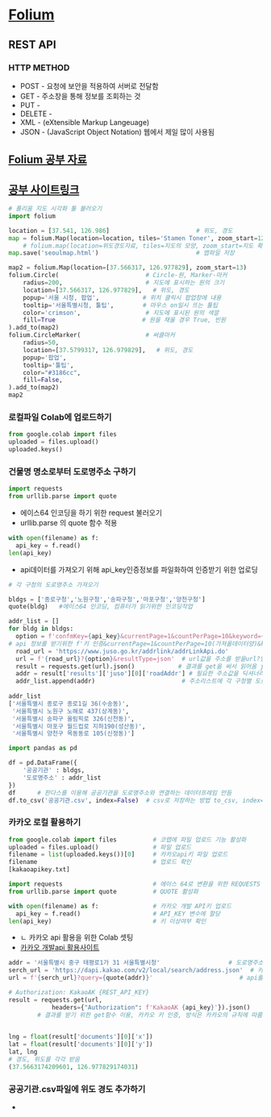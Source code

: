 # [Folium](http://python-visualization.github.io/folium/)

## REST API

### HTTP METHOD

- POST - 요청에 보안을 적용하여 서버로 전달함
- GET - 주소창을 통해 정보를 조회하는 것
- PUT - 
- DELETE - 
- XML - (eXtensible Markup Langeuage)
- JSON - (JavaScript Object Notation) 웹에서 제일 많이 사용됨

## [Folium 공부 자료](https://github.com/dongkyuseo/DataAnalysis/blob/main/04.%EA%B3%B5%EA%B3%B5API_%EB%B0%8F_%EC%A7%80%EB%8F%84%EC%8B%9C%EA%B0%81%ED%99%94/03_%EC%B9%B4%EC%B9%B4%EC%98%A4_%EB%A1%9C%EC%BB%AC.ipynb)

## [공부 사이트링크](https://dailyheumsi.tistory.com/144)

```python
# 폴리움 지도 시각화 툴 불러오기
import folium

location = [37.541, 126.986]						# 위도, 경도
map = folium.Map(location=location, tiles='Stamen Toner', zoom_start=12
    # folium.map(location=위도경도자료, tiles=지도의 모양, zoom_start=지도 확대 배율)
map.save('seoulmap.html') 							# 맵파일 저장
```

```python
map2 = folium.Map(location=[37.566317, 126.977829], zoom_start=13)
folium.Circle(						  # Circle-원, Marker-마커
    radius=200,						  # 지도에 표시하는 원의 크기
    location=[37.566317, 126.977829],   # 위도, 경도
    popup='서울 시청, 팝업',			  # 위치 클릭시 팝업창에 내용
    tooltip='서울특별시청, 툴팁',		 # 마우스 on일시 뜨는 툴팁
    color='crimson',				  # 지도에 표시된 원의 색깔
    fill=True						 # 원을 채울 경우 True, 빈원
).add_to(map2)
folium.CircleMarker(				  # 써클마커
    radius=50,
    location=[37.5799317, 126.979829],   # 위도, 경도
    popup='팝업',
    tooltip='툴팁',
    color="#3186cc",
    fill=False,
).add_to(map2)
map2
```

### 로컬파일 Colab에 업로드하기

```python
from google.colab import files
uploaded = files.upload()
uploaded.keys()
```

### 건물명 명소로부터 도로명주소 구하기

```python
import requests
from urllib.parse import quote
```

- 에이스64 인코딩을 하기 위한 request 불러오기
- urllib.parse 의 quote 함수 적용

```python
with open(filename) as f:
  api_key = f.read()
len(api_key)
```

- api데이터를 가져오기 위해 api_key인증정보를 파일화하여 인증받기 위한 업로딩

```python
# 각 구청의 도로명주소 가져오기

bldgs = ['종로구청','노원구청','송파구청','마포구청','양천구청']
quote(bldg)   #에이스64 인코딩, 컴퓨터가 읽기위한 인코딩작업

addr_list = []
for bldg in bldgs:
  option = f'confmKey={api_key}&currentPage=1&countPerPage=10&keyword={quote(bldg)}'
# api 정보를 받기위한 f'키 인증&currentPage=1&countPerPage=10(가져올데이터양)&keyword=인코딩한  필요 데이터값 '
  road_url = 'https://www.juso.go.kr/addrlink/addrLinkApi.do'
  url = f'{road_url}?{option}&resultType=json'	# url값을 주소를 받을url?인증 및 데이터정보를 제이슨정보로 받아옴
  result = requests.get(url).json()			   # 결과를 get을 써서 읽어옴 json으로
  addr = result['results']['juso'][0]['roadAddr'] # 필요한 주소값을 딕셔너리를 이용해 받아옴
  addr_list.append(addr)						# 주소리스트에 각 구청별 도로명주소를 받아옴
    
addr_list
['서울특별시 종로구 종로1길 36(수송동)',
 '서울특별시 노원구 노해로 437(상계동)',
 '서울특별시 송파구 올림픽로 326(신천동)',
 '서울특별시 마포구 월드컵로 지하190(성산동)',
 '서울특별시 양천구 목동동로 105(신정동)']
```

```python
import pandas as pd

df = pd.DataFrame({				
    '공공기관' : bldgs,
    '도로명주소' : addr_list
})
df 		# 판다스를 이용해 공공기관을 도로명주소와 연결하는 데이터프레임 만듬
df.to_csv('공공기관.csv', index=False)	# csv로 저장하는 방법 to_csv, index=Fasle 인덱스 제외 저장
```

### 카카오 로컬 활용하기

```python
from google.colab import files    		# 코랩에 파일 업로드 기능 활성화
uploaded = files.upload()			    # 파일 업로드
filename = list(uploaded.keys())[0]		# 카카오api키 파일 업로드
filename								# 업로드 확인
[kakaoapikey.txt]

import requests							# 에이스 64로 변환을 위한 REQUESTS 활성화
from urllib.parse import quote			# QUOTE 활성화

with open(filename) as f:				# 카카오 개발 API키 업로드
  api_key = f.read()					# API_KEY 변수에 할당
len(api_key)							# 키 이상여부 확인
```

- ㄴ 카카오 api 활용을 위한 Colab 셋팅
- [카카오 개발api 활용사이트](https://developers.kakao.com/docs/latest/ko/local/dev-guide)

```python
addr = '서울특별시 중구 태평로1가 31 서울특별시청'					# 도로명주소
serch_url = 'https://dapi.kakao.com/v2/local/search/address.json'  # 카카오api
url = f'{serch_url}?query={quote(addr)}'						# api를 쓰기위한 url 변수 설정

# Authorization: KakaoAK {REST_API_KEY}
result = requests.get(url,
            headers={"Authorization": f'KakaoAK {api_key}'}).json()
		# 결과를 받기 위한 get함수 이용, 카카오 키 인증, 방식은 카카오의 규칙에 따름

    
lng = float(result['documents'][0]['x'])
lat = float(result['documents'][0]['y'])
lat, lng
# 경도, 위도를 각각 받음
(37.5663174209601, 126.977829174031)
```

### 공공기관.csv파일에 위도 경도 추가하기

- 